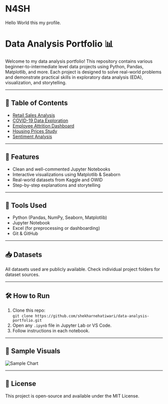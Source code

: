 # N4SH
Hello World this my profile.
# Data Analysis Portfolio 📊

Welcome to my data analysis portfolio! This repository contains various beginner-to-intermediate level data projects using Python, Pandas, Matplotlib, and more. Each project is designed to solve real-world problems and demonstrate practical skills in exploratory data analysis (EDA), visualization, and storytelling.

---

## 📂 Table of Contents

- [Retail Sales Analysis](./retail-sales-analysis/)
- [COVID-19 Data Exploration](./covid19-analysis/)
- [Employee Attrition Dashboard](./hr-analytics/)
- [Housing Prices Study](./housing-prices/)
- [Sentiment Analysis](./sentiment-analysis/)

---

## 🚀 Features

- Clean and well-commented Jupyter Notebooks
- Interactive visualizations using Matplotlib & Seaborn
- Real-world datasets from Kaggle and OWID
- Step-by-step explanations and storytelling

---

## 🧰 Tools Used

- Python (Pandas, NumPy, Seaborn, Matplotlib)
- Jupyter Notebook
- Excel (for preprocessing or dashboarding)
- Git & GitHub

---

## 📥 Datasets

All datasets used are publicly available. Check individual project folders for dataset sources.

---

## 🛠️ How to Run

1. Clone this repo:  
   `git clone https://github.com/shekharnehatiwari/data-analysis-portfolio.git`
2. Open any `.ipynb` file in Jupyter Lab or VS Code.
3. Follow instructions in each notebook.

---

## 📸 Sample Visuals

![Sample Chart](./images/sample-chart.png)

---

## 📄 License

This project is open-source and available under the MIT License.

